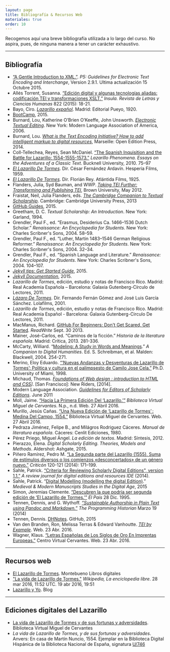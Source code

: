 ```yaml
---
layout: page
title: Bibliografía & Recursos Web
materiales: true
order: 10
---
```


Recogemos aquí una breve bibliografía utilizada a lo largo del curso. No aspira, pues, de ninguna manera a tener un carácter exhaustivo.

---

## Bibliografía
 
-	[“A Gentle Introduction to XML.”](http://www.tei-c.org/release/doc/tei-p5-doc/en/html/SG.html). *P5: Guidelines for Electronic Text Encoding and Interchange*, Version 2.9.1. Ultima actualización 15 Octubre 2015.
-	Allés Torrent, Susanna. [“Edición digital y algunas tecnologías aliadas: codificación TEI y transformaciones XSLT.”](http://academiccommons.columbia.edu/catalog/ac%3A189047) *Insula. Revista de Letras y Ciencias Humanas* 822 (2015): 18-21.
-	Bayo, Ciro. [<i>Lazarillo expañol</i>](https://books.google.com/books?id=vyNDAQAAMAAJ). Madrid: Editorial Pueyo, 1920.
-	[BootCamp](https://help.github.com/categories/bootcamp/), 2015.
-	Burnard, Lou, Katherine O’Brien O’Keeffe, John Unsworth. [*Electronic Textual Editing*](http://www.tei-c.org/About/Archive_new/ETE/Preview/index.xml). New York: Modern Language Association of America, 2006.
-	Burnard, Lou. [*What is the Text Encoding Initiative? How to add intelligent markup to digital resources*](http://books.openedition.org/oep/679?lang=en), Marseille: Open Edition Press, 2014.
-	Coll-Tellechea, Reyes, Sean McDaniel. [“The Spanish Inquisition and the Battle for Lazarillo: 1554-1555-1573.”](http://www.academia.edu/888302/The_Spanish_Inquisition_and_the_Battle_for_Lazarillo_1554-_1555_-1573) *Lazarillo Phenomena. Essays on the Adventures of a Classic Text*. Bucknell University, 2010. 75–97
-	[<i>El Lazarillo De Tormes</i>](http://www.imdb.com/title/tt0052995/). Dir. César Fernández Ardavín. Hesperia Films, 1959.
-	[<i>El Lazarillo De Tormes</i>](http://www.imdb.com/title/tt0016012/). Dir. Florián Rey. Atlántida Films, 1925.
-	Flanders, Julia, Syd Bauman, and WWP. [*Taking TEI Further: Transforming and Publishing TEI*](http://www.wwp.northeastern.edu/outreach/seminars/publishing_2013-11/), Brown University, May 2012.
-	Fraistat, Neil, Julia Flanders, eds. [*The Cambridge Companion to Textual Scholarship*](http://universitypublishingonline.org.ezproxy.cul.columbia.edu/cambridge/companions/ebook.jsf?bid=CCO9781139044073). Cambridge: Cambridge University Press, 2013   				
- 	[GitHub Guides](https://guides.github.com/), 2015.
-	Greetham, D. C. *Textual Scholarship: An Introduction*. New York: Garland, 1994.	
-	Grendler, Paul F., ed. “Erasmus, Desiderius Ca. 1466–1536 Dutch Scholar.” *Renaissance: An Encyclopedia for Students*. New York: Charles Scribner's Sons, 2004. 58–59.
-	Grendler, Paul F., ed. “Luther, Martin 1483–1546 German Religious Reformer.” *Renaissance: An Encyclopedia for Students*. New York: Charles Scribner's Sons, 2004. 32–34.
-	Grendler, Paul F., ed. “Spanish Language and Literature.” *Renaissance: An Encyclopedia for Students*. New York: Charles Scribner's Sons, 2004. 104–107. 
-	[*Jekyll tips: Get Started Guide*](http://jekyll.tips/), 2015.
-	[*Jekyll Documentation*](http://jekyllrb.com/docs/home/), 2015.
-	*Lazarillo de Tormes*, edición, estudio y notas de Francisco Rico. Madrid: Real Academia Española – Barcelona: Galaxia Gutenberg-Círculo de Lectores, 2011.
-	[<i>Lázaro De Tormes</i>](http://www.imdb.com/title/tt0244624/). Dir. Fernando Fernán Gómez and José Luis García Sánchez. Lolafilms, 2001.
-	*Lazarillo de Tormes*, edición, estudio y notas de Francisco Rico. Madrid: Real Academia Español - Barcelona: Galaxia Gutenberg-Circulo De Lectores, 2011. 
-	MacManus, Richard. [GitHub For Beginners: Don't Get Scared, Get Started](http://readwrite.com/2013/09/30/understanding-github-a-journey-for-beginners-part-1). *ReadWrite* Sept. 30 2013.
-	Mainer, José-Carlos, ed. “Caminos de la ficción.” *Historia de la literatura española*. Madrid: Crítica, 2013. 281-336.
-	McCarty, Williard. “[Modeling: A Study in Words and Meanings](http://www.digitalhumanities.org/companion/view?docId=blackwell/9781405103213/9781405103213.xml&chunk.id=ss1-3-7).” *A Companion to Digital Humanities*. Ed. S. Schreibman, et al. Malden: Blackwell, 2004. 254-271.
-	Merino, Eloy Eduardo. [“‘Nuevas Andanzas y Desventuras de Lazarillo de Tormes’: Politica y cultura en el palimpsesto de Camilo Jose Cela.”](http://search.proquest.com/docview/304439203/466624AC1794456CPQ/1) Ph.D. University of Miami, 1998.
-	Michaud, Thomas. *[Foundations of Web design : introduction to HTML and CSS](http://proquest.safaribooksonline.com.ezproxy.cul.columbia.edu/9780133408270)]*. [San Francisco]: New Riders, [2014].
-	Modern Language Association. [*Guidelines for Editors of Scholarly Editions*](https://www.mla.org/Resources/Research/Surveys-Reports-and-Other-Documents/Publishing-and-Scholarship/Reports-from-the-MLA-Committee-on-Scholarly-Editions/Guidelines-for-Editors-of-Scholarly-Editions). June 2011
-	Moll, Jaime. [“Hacia La Primera Edición Del ‘Lazarillo.’”](http://cvc.cervantes.es/literatura/aiso/pdf/04/aiso_4_2_023.pdf) *Biblioteca Virtual Miguel de Cervantes*. N.p., n.d. Web. 27 Abril 2016.
-	Murillo, Jesús Cañas. [“Una Nueva Edición de ‘Lazarillo de Tormes’ : Medina Del Campo, 1554.”](http://www.cervantesvirtual.com/nd/ark:/59851/bmcm90p1) Biblioteca Virtual Miguel de Cervantes. Web. 27 Abril 2016.
-	Pedraza Jiménez, Felipe B., and Milágros Rodriguez Cáceres. *Manual de literatura española*. Cáceres: Cenlit Ediciones, 1980.
-	Pérez Priego, Miguel Ángel. *La edición de textos*. Madrid: Síntesis, 2012.
-	Pierazzo, Elena. *Digital Scholarly Editing. Theories, Models and Methods*. Aldershot: Ashgate, 2015. 
-	Piñero Ramírez, Pedro M. [“La Segunda parte del Lazarillo (1555). Suma de estímulos diversos o los comienzos «desconcertados» de un género nuevo.”](http://criticon.revues.org/886) *Criticón* 120-121 (2014): 171–199.
-	Sahle, Patrick. [“Criteria for Reviewing Scholarly Digital Editions", version 1.1.”](http://www.i-d-e.de/publikationen/weitereschriften/criteria-version-1-1/) *A review journal for digital editions and resources* *IDE* (2014).
-	Sahle, Patrick. “[Digital Modelling (modelling the digital Edition)](http://dixit.uni-koeln.de/wp-content/uploads/2015/04/Camp1-Patrick_Sahle_-_Digital_Modelling.pdf).” *Medieval & Modern Manuscripts Studies in the Digital Age*, 2015
-	Simon, Jeremias Clemente. [“Descubren la que podría ser segunda edición de ‘El Lazarillo de Tormes.’”](http://elpais.com/diario/1995/12/28/cultura/820105201_850215.html) *El País* 28 Dic. 1995. 
-	Tennen, Dennis, and G. Wythoff. [*“Sustainable Authorship in Plain Text using Pandoc and Markdown.”*](http://programminghistorian.org/lessons/sustainable-authorship-in-plain-text-using-pandoc-and-markdown) *The Programming Historian*  Marzo 19 (2014)
-	Tennen, Dennis. [DHNotes](https://github.com/xpmethod/dhnotes/wiki/GitHub). GitHub, 2015
-	Van den Branden, Ron, Melissa Terras & Edward Vanhoutte. [*TEI by Example*](http://www.teibyexample.org). Web. 23 Abr. 2016. 
-	Wagner, Klaus. [“Letras Españolas de Los Siglos de Oro En Imprentas Europeas.”](http://cvc.cervantes.es/obref/fortuna/klaus.htm) Centro Virtual Cervantes. Web. 23 Abr. 2016.

---

## Recursos web


- [El Lazarillo de Tormes](http://montebueno.com/toc-el-lazarillo-de-tormes.html#lista-paginas). Montebueno Libros digitales
- ["La vida de Lazarillo de Tormes."](https://es.wikipedia.org/w/index.php?title=La_vida_de_Lazarillo_de_Tormes&oldid=90103237) *Wikipedia, La enciclopedia libre*. 28 mar 2016, 11:52 UTC. 19 abr 2016, 19:51
- [Lazarillo y Yo](https://lazarilloyyo.wordpress.com/lazarillo-de-tormes/). Blog

---

## Ediciones digitales del Lazarillo

- [La vida de Lazarillo de Tormes y de sus fortunas y adversidades](http://www.cervantesvirtual.com/obra-visor/la-vida-de-lazarillo-de-tormes-y-de-sus-fortunas-y-adversidades--0/html/). Biblioteca Virtual Miguel de Cervantes
- *La vida de Lazarillo de Tormes, y de sus fortunas y adversidades*. Anvers: En casa de Martín Nuncio, 1554. Ejemplar en la Biblioteca Digital Hispánica de la Biblioteca Nacional de España, signatura [U/746](http://bdh.bne.es/bnesearch/detalle/bdh0000120999)
